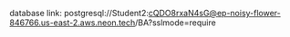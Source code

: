 database link:
postgresql://Student2:cQDO8rxaN4sG@ep-noisy-flower-846766.us-east-2.aws.neon.tech/BA?sslmode=require

